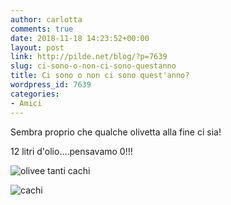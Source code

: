 ```yaml
---
author: carlotta
comments: true
date: 2018-11-18 14:23:52+00:00
layout: post
link: http://pilde.net/blog/?p=7639
slug: ci-sono-o-non-ci-sono-questanno
title: Ci sono o non ci sono quest'anno?
wordpress_id: 7639
categories:
- Amici
---
```


Sembra proprio che qualche olivetta alla fine ci sia!

12 litri d'olio....pensavamo 0!!!

![olive](http://pilde.net/blog/wp-content/uploads/2018/12/olive.jpg)e tanti cachi

![cachi](http://pilde.net/blog/wp-content/uploads/2018/12/cachi.jpg)
